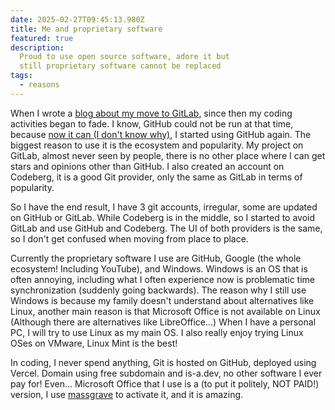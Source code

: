 ```yaml
---
date: 2025-02-27T09:45:13.980Z
title: Me and proprietary software
featured: true
description:
  Proud to use open source software, adore it but 
  still proprietary software cannot be replaced
tags:
  - reasons
---
```



When I wrote a [blog about my move to GitLab](https://dev.to/w3teal/i-moved-to-gitlab-idl), since then my coding activities began to fade. I know, GitHub could not be run at that time, because [now it can (I don't know why)](https://bsky.app/profile/l.birulangit.web.id/post/3lfrj7cgmic2e), I started using GitHub again. The biggest reason to use it is the ecosystem and popularity. My project on GitLab, almost never seen by people, there is no other place where I can get stars and opinions other than GitHub. I also created an account on Codeberg, it is a good Git provider, only the same as GitLab in terms of popularity.

So I have the end result, I have 3 git accounts, irregular, some are updated on GitHub or GitLab. While Codeberg is in the middle, so I started to avoid GitLab and use GitHub and Codeberg. The UI of both providers is the same, so I don't get confused when moving from place to place.

Currently the proprietary software I use are GitHub, Google (the whole ecosystem! Including YouTube), and Windows. Windows is an OS that is often annoying, including what I often experience now is problematic time synchronization (suddenly going backwards). The reason why I still use Windows is because my family doesn't understand about alternatives like Linux, another main reason is that Microsoft Office is not available on Linux (Although there are alternatives like LibreOffice...) When I have a personal PC, I will try to use Linux as my main OS. I also really enjoy trying Linux OSes on VMware, Linux Mint is the best!

In coding, I never spend anything, Git is hosted on GitHub, deployed using Vercel. Domain using free subdomain and is-a.dev, no other software I ever pay for! Even... Microsoft Office that I use is a (to put it politely, NOT PAID!) version, I use [massgrave](https://massgrave.dev/) to activate it, and it is amazing.
